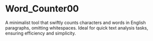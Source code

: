 # Word_Counter00
A minimalist tool that swiftly counts characters and words in English paragraphs, omitting whitespaces. Ideal for quick text analysis tasks, ensuring efficiency and simplicity.
